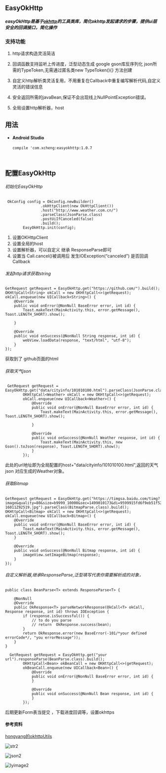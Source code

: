 ## EasyOkHttp

##### easyOkHttp是基于[okhttp](https://github.com/square/okhttp)的工具类库，简化okhttp发起请求的步骤，提供ui层安全的回调接口，简化操作

### 支持功能

1. http请求构造灵活简洁

2. 回调函数支持监听上传进度，泛型动态生成 google gson库反序列化 json所需的TypeToken,无需通过匿名类new TypeToken<Bean>(){} 方法创建

3. 自定义http解析类灵活复用，不用重复在Callback中重复编写解析代码,自定义灵活的错误信息

4. 安全返回所需的javaBean,保证不会出现线上NullPointException错误。

5. 全局设置http解析器，host 

## 用法

* #### Android Studio

   `compile 'com.xcheng:easyokhttp:1.0.7`

      ​

## 配置EasyOkHttp

###### 初始化EasyOkHttp

```
 OkConfig config = OkConfig.newBuilder()
                .okHttpClient(new OkHttpClient())
                .host("http://www.weather.com.cn/")
                .parseClass(JsonParse.class)
                .postUiIfCanceled(false)
                .build();
        EasyOkHttp.init(config);
```

1. 设置OKHttpClient
2. 设置全局的host
3. 设置解析器，可以自定义 继承 ResponseParse<T>即可
4. 设置当 Call.cancel()被调用后 发生IOException(“canceled”) 是否回调Callback

###### 发起http请求获取string

```
GetRequest getRequest = EasyOkHttp.get("https://github.com/").build();
OKHttpCall<String> okCall = new OKHttpCall<>(getRequest);
okCall.enqueue(new UICallback<String>() {
    @Override
    public void onError(@NonNull BaseError error, int id) {
        Toast.makeText(MainActivity.this, error.getMessage(), Toast.LENGTH_SHORT).show();

    }

    @Override
    public void onSuccess(@NonNull String response, int id) {
        webView.loadData(response, "text/html", "utf-8");
    }
});
```

获取到了 github页面的html

###### 获取天气json

```
 GetRequest getRequest = EasyOkHttp.get("data/cityinfo/101010100.html").parseClass(JsonParse.class).build();
        OKHttpCall<Weather> okCall = new OKHttpCall<>(getRequest);
        okCall.enqueue(new UICallback<Weather>() {
            @Override
            public void onError(@NonNull BaseError error, int id) {
                Toast.makeText(MainActivity.this, error.getMessage(), Toast.LENGTH_SHORT).show();

            }

            @Override
            public void onSuccess(@NonNull Weather response, int id) {
                Toast.makeText(MainActivity.this, new Gson().toJson(response), Toast.LENGTH_SHORT).show();
            }
        });
```

此处的url地址即为全局配置的host+"data/cityinfo/101010100.html",返回的天气json 对应生成的Weather对象。

###### 获取Bitmap

```
GetRequest getRequest = EasyOkHttp.get("https://timgsa.baidu.com/timg?image&quality=80&size=b9999_10000&sec=1499010173&di=9599915fd6f9eb51f527cbbf62a84bd6&imgtype=jpg&er=1&src=http%3A%2F%2F4493bz.1985t.com%2Fuploads%2Fallimg%2F160119%2F5-16011Z92519.jpg").parseClass(BitmapParse.class).build();
OKHttpCall<Bitmap> okCall = new OKHttpCall<>(getRequest);
okCall.enqueue(new UICallback<Bitmap>() {
    @Override
    public void onError(@NonNull BaseError error, int id) {
        Toast.makeText(MainActivity.this, error.getMessage(), Toast.LENGTH_SHORT).show();
    }

    @Override
    public void onSuccess(@NonNull Bitmap response, int id) {
        imageView.setImageBitmap(response);
    }
});
```



###### 自定义解析器,继承ResponseParse,泛型填写代表你需要解析成的对象，

```
public class BeanParse<T> extends ResponseParse<T> {

    @NonNull
    @Override
    public OkResponse<T> parseNetworkResponse(OkCall<T> okCall, Response response, int id) throws IOException {
        if (response.isSuccessful()) {
            // to do you parse
            // return  OkResponse.success(bean);
        }
        return OkResponse.error(new BaseError(-101/*your defined errorCode*/, "you errorMessage"));
    }
}

  GetRequest getRequest = EasyOkHttp.get("your url").responseParse(BeanParse.class).build();
        OKHttpCall<Bean> okBeanCall = new OKHttpCall<>(getRequest);
        okBeanCall.enqueue(new UICallback<Bean>() {
            @Override
            public void onError(@NonNull BaseError error, int id) {
            }

            @Override
            public void onSuccess(@NonNull Bean response, int id) {
            }
        });
```

后期更新Form表当提交 ，下载进度回调等，设置okhttps

#### 参考资料

[hongyang的okhttpUtils](https://github.com/hongyangAndroid/okhttputils)

![str2](https://github.com/xchengDroid/EasyOkHttp/blob/master/screenshots/str2.png)

![json2](https://github.com/xchengDroid/EasyOkHttp/blob/master/screenshots/json2.png)

![lyimage2](https://github.com/xchengDroid/EasyOkHttp/blob/master/screenshots/lyimage2.png)













